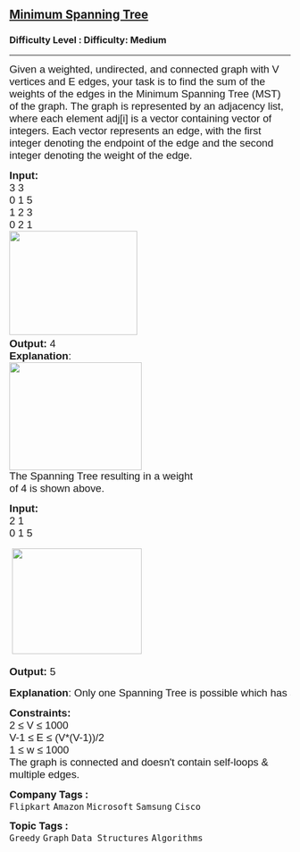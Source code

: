 <h2><a href="https://www.geeksforgeeks.org/problems/minimum-spanning-tree/1">Minimum Spanning Tree</a></h2><h3>Difficulty Level : Difficulty: Medium</h3><hr><div class="problems_problem_content__Xm_eO"><p><span style="font-family: arial, helvetica, sans-serif;"><span style="font-size: 18.6667px;">Given a weighted, undirected, and connected graph with V vertices and E edges, your task is to find the sum of the weights of the edges in the Minimum Spanning Tree (MST) of the graph. The graph is represented by an adjacency list, where each element adj[i] is a vector containing vector of integers. Each vector represents an edge, with the first integer denoting the endpoint of the edge and the second integer denoting the weight of the edge.</span></span></p>
<pre><span style="font-size: 14pt; font-family: arial, helvetica, sans-serif;"><strong>Input:
</strong>3 3
0 1 5
1 2 3
0 2 1
<img src="https://media.geeksforgeeks.org/img-practice/prod/addEditProblem/700343/Web/Other/blobid1_1744376821.jpg" width="229" height="186"> <br><strong>Output: </strong>4
<strong>Explanation</strong>:
<img src="https://media.geeksforgeeks.org/img-practice/prod/addEditProblem/700343/Web/Other/blobid2_1744376854.jpg" width="237" height="193"><br>The Spanning Tree resulting in a weight
of 4 is shown above.</span></pre>
<pre><span style="font-size: 14pt; font-family: arial, helvetica, sans-serif;"><strong style="white-space: normal;">Input:&nbsp;<br></strong><span style="white-space: normal;">2 1 <br>0 1 5</span></span><br><br><span style="font-size: 14pt; font-family: arial, helvetica, sans-serif;"> <img src="https://media.geeksforgeeks.org/img-practice/prod/addEditProblem/700343/Web/Other/blobid3_1744376890.jpg" width="232" height="189"></span><br><br><span style="font-size: 14pt; font-family: arial, helvetica, sans-serif;"><strong>Output: </strong>5 </span><br><br><span style="font-size: 14pt; font-family: arial, helvetica, sans-serif;"><strong>Explanation</strong>: Only one Spanning Tree is possible which has a weight of 5.<br></span></pre>
<p><strong style="font-family: arial, helvetica, sans-serif; font-size: 14pt;">Constraints:<br></strong><span style="font-size: 14pt; font-family: arial, helvetica, sans-serif;">2 ≤ V ≤ 1000<br>V-1 ≤ E ≤ (V*(V-1))/2<br>1 ≤ w ≤ 1000<br>The graph is connected and doesn't contain self-loops &amp; multiple edges.</span></p></div><p><span style=font-size:18px><strong>Company Tags : </strong><br><code>Flipkart</code>&nbsp;<code>Amazon</code>&nbsp;<code>Microsoft</code>&nbsp;<code>Samsung</code>&nbsp;<code>Cisco</code>&nbsp;<br><p><span style=font-size:18px><strong>Topic Tags : </strong><br><code>Greedy</code>&nbsp;<code>Graph</code>&nbsp;<code>Data Structures</code>&nbsp;<code>Algorithms</code>&nbsp;